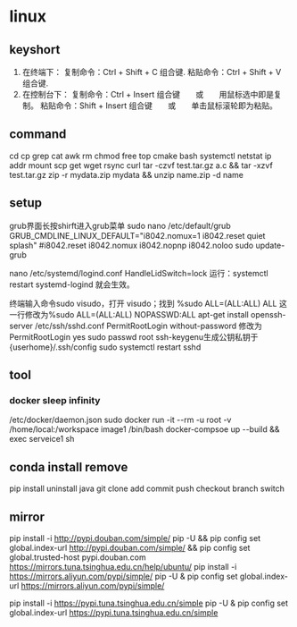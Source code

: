 # linux

## keyshort
  1. 在终端下：
     复制命令：Ctrl + Shift + C  组合键.
     粘贴命令：Ctrl + Shift + V  组合键.
  2. 在控制台下：
     复制命令：Ctrl + Insert  组合键　　或　　用鼠标选中即是复制。
     粘贴命令：Shift + Insert  组合键　　或　　单击鼠标滚轮即为粘贴。

## command
 cd cp grep cat awk rm chmod  free top cmake bash systemctl
 netstat ip addr mount scp get wget rsync curl 
 tar -czvf test.tar.gz a.c && tar -xzvf test.tar.gz 
 zip -r mydata.zip mydata  && unzip name.zip -d name

## setup
 grub界面长按shirft进入grub菜单
 sudo nano /etc/default/grub
 GRUB_CMDLINE_LINUX_DEFAULT="i8042.nomux=1 i8042.reset  quiet splash"
 #i8042.reset i8042.nomux i8042.nopnp i8042.noloo 
 sudo update-grub

 nano /etc/systemd/logind.conf
 HandleLidSwitch=lock
 运行：systemctl restart systemd-logind 就会生效。

 终端输入命令sudo visudo，打开 visudo；找到 %sudo ALL=(ALL:ALL) ALL 这一行修改为%sudo ALL=(ALL:ALL) NOPASSWD:ALL 
 apt-get install openssh-server
 /etc/ssh/sshd.conf
 PermitRootLogin without-password 修改为 PermitRootLogin yes
 sudo passwd root
 ssh-keygenu生成公钥私钥于{userhome}/.ssh/config
 sudo systemctl restart sshd


## tool
### docker sleep infinity 
/etc/docker/daemon.json
sudo docker run -it --rm -u root -v /home/local:/workspace image1 /bin/bash
 docker-compsoe up --build && exec serveice1 sh

## conda install remove
 pip install uninstall
 java
 git clone add commit push checkout branch switch
 
 ## mirror
  pip install -i http://pypi.douban.com/simple/ pip -U && pip config set global.index-url http://pypi.douban.com/simple/ && pip config set global.trusted-host  pypi.douban.com
 https://mirrors.tuna.tsinghua.edu.cn/help/ubuntu/
  pip install -i https://mirrors.aliyun.com/pypi/simple/ pip -U & pip config set global.index-url https://mirrors.aliyun.com/pypi/simple/

pip install -i https://pypi.tuna.tsinghua.edu.cn/simple pip -U & pip config set global.index-url https://pypi.tuna.tsinghua.edu.cn/simple

